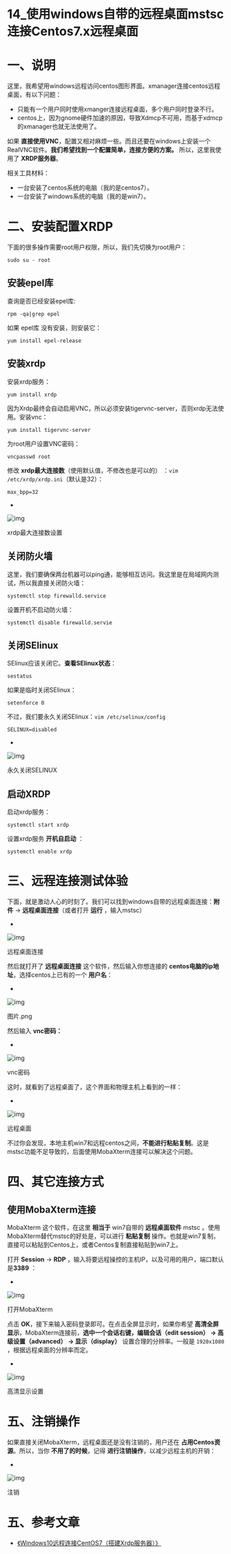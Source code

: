 # 14_使用windows自带的远程桌面mstsc连接Centos7.x远程桌面

# 一、说明

这里，我希望用windows远程访问centos图形界面。xmanager连接centos远程桌面，有以下问题：

- 只能有一个用户同时使用xmanger连接远程桌面，多个用户同时登录不行。
- centos上，因为gnome硬件加速的原因，导致Xdmcp不可用，而基于xdmcp的xmanager也就无法使用了。

如果 **直接使用VNC**，配置又相对麻烦一些。而且还要在windows上安装一个RealVNC软件。**我们希望找到一个配置简单，连接方便的方案。** 所以，这里我使用了 **XRDP服务器**。

相关工具材料：

- 一台安装了centos系统的电脑（我的是centos7）。
- 一台安装了windows系统的电脑（我的是win7）。

# 二、安装配置XRDP

下面的很多操作需要root用户权限，所以，我们先切换为root用户：

```
sudo su - root
```

## 安装epel库

查询是否已经安装epel库:

```
rpm -qa|grep epel
```

如果 epel库 没有安装，则安装它：

```
yum install epel-release
```

## 安装xrdp

安装xrdp服务：

```
yum install xrdp
```

因为Xrdp最终会自动启用VNC，所以必须安装tigervnc-server，否则xrdp无法使用。安装vnc：

```
yum install tigervnc-server
```

为root用户设置VNC密码：

```
vncpasswd root
```

修改 **xrdp最大连接数**（使用默认值，不修改也是可以的） ：`vim /etc/xrdp/xrdp.ini`（默认是32）：

```
max_bpp=32
```

- 

  ![img](https://upload-images.jianshu.io/upload_images/9181524-22102d3532506b84.png?imageMogr2/auto-orient/strip%7CimageView2/2/w/679/format/webp)

  xrdp最大连接数设置

## 关闭防火墙

这里，我们要确保两台机器可以ping通，能够相互访问。我这里是在局域网内测试，所以我直接关闭防火墙：

```
systemctl stop firewalld.service
```

设置开机不启动防火墙：

```
systemctl disable firewalld.servie
```

## 关闭SElinux

SElinux应该关闭它。**查看SElinux状态**：

```
sestatus 
```

如果是临时关闭SElinux：

```
setenforce 0
```

不过，我们要永久关闭SElinux：`vim /etc/selinux/config`

```
SELINUX=disabled
```

- 

  ![img](https://upload-images.jianshu.io/upload_images/9181524-d30fe917f110013d.png?imageMogr2/auto-orient/strip%7CimageView2/2/w/643/format/webp)

  永久关闭SELINUX

## 启动XRDP

启动xrdp服务：

```
systemctl start xrdp
```

设置xrdp服务 **开机自启动** ：

```
systemctl enable xrdp
```

# 三、远程连接测试体验

下面，就是激动人心的时刻了。我们可以找到windows自带的远程桌面连接：**附件** -> **远程桌面连接**（或者打开 **运行** ，输入mstsc）

- 

  ![img](https://upload-images.jianshu.io/upload_images/9181524-9a4043f069ce3456.png?imageMogr2/auto-orient/strip%7CimageView2/2/w/427/format/webp)

  远程桌面连接

然后就打开了 **远程桌面连接** 这个软件，然后输入你想连接的 **centos电脑的ip地址**，选择centos上已有的一个 **用户名**：

- 

  ![img](https://upload-images.jianshu.io/upload_images/9181524-4e028da861ac6394.png?imageMogr2/auto-orient/strip%7CimageView2/2/w/411/format/webp)

  图片.png

然后输入 **vnc密码：**

- 

  ![img](https://upload-images.jianshu.io/upload_images/9181524-fe8894b544c5ffd8.png?imageMogr2/auto-orient/strip%7CimageView2/2/w/1000/format/webp)

  vnc密码

这时，就看到了远程桌面了，这个界面和物理主机上看到的一样：

- 

  ![img](https://upload-images.jianshu.io/upload_images/9181524-205fc07b4257a3f0.png?imageMogr2/auto-orient/strip%7CimageView2/2/w/1000/format/webp)

  远程桌面

不过你会发现，本地主机win7和远程centos之间，**不能进行粘贴复制**。这是mstsc功能不足导致的，后面使用MobaXterm连接可以解决这个问题。

# 四、其它连接方式

## 使用MobaXterm连接

MobaXterm 这个软件，在这里 **相当于** win7自带的 **远程桌面软件** mstsc 。使用MobaXterm替代mstsc的好处是，可以进行 **粘贴复制** 操作。也就是win7复制，直接可以粘贴到Centos上，或者Centos复制直接粘贴到win7上。

打开 **Session** -> **RDP** ，输入将要远程操控的主机IP，以及可用的用户，端口默认是**3389** ：

- 

  ![img](https://upload-images.jianshu.io/upload_images/9181524-3b59c0fafbb6ffb3.png?imageMogr2/auto-orient/strip%7CimageView2/2/w/1000/format/webp)

  打开MobaXterm

点击 **OK**，接下来输入密码登录即可。在点击全屏显示时，如果你希望 **高清全屏显示**，MobaXterm连接前，**选中一个会话右键，编辑会话（edit session） -> 高级设置（advanced） -> 显示（display）** 设置合理的分辨率。一般是 `1920x1080` ，根据远程桌面的分辨率而定。

- 

  ![img](https://upload-images.jianshu.io/upload_images/9181524-427794db2b86867f.png?imageMogr2/auto-orient/strip%7CimageView2/2/w/1000/format/webp)

  高清显示设置

# 五、注销操作

如果直接关闭MobaXterm，远程桌面还是没有注销的，用户还在 **占用Centos资源**。所以，当你 **不用了的时候**，记得 **进行注销操作**，以减少远程主机的开销：

- 

  ![img](https://upload-images.jianshu.io/upload_images/9181524-3d6fd7dfdb140bd8.png?imageMogr2/auto-orient/strip%7CimageView2/2/w/622/format/webp)

  注销

# 五、参考文章

- [《Windows10远程连接CentOS7（搭建Xrdp服务器）》](https://jingyan.baidu.com/article/a3aad71a12e5b6b1fb009693.html)

